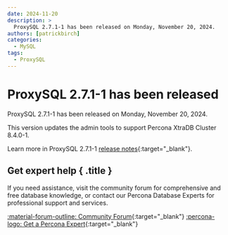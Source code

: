 ```yaml
---
date: 2024-11-20
description: >
  ProxySQL 2.7.1-1 has been released on Monday, November 20, 2024.
authors: [patrickbirch]
categories:
  - MySQL
tags:
  - ProxySQL
---
```


# ProxySQL 2.7.1-1 has been released

<!-- more -->

ProxySQL 2.7.1-1 has been released on Monday, November 20, 2024. 

This version updates the admin tools to support Percona XtraDB Cluster 8.4.0-1.

Learn more in ProxySQL 2.7.1-1 [release notes](https://docs.percona.com/proxysql/2.7.1-1.html){:target="_blank"}.

<div data-banner markdown>

## Get expert help { .title }

If you need assistance, visit the community forum for comprehensive and free database knowledge, or contact our Percona Database Experts for professional support and services.

<div class="actions" markdown>

[:material-forum-outline: Community Forum](https://forums.percona.com/){:target="_blank"} [:percona-logo: Get a Percona Expert](https://www.percona.com/about/contact){:target="_blank"}
</div></div>